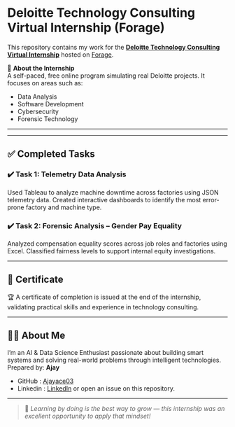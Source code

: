 # Deloitte Technology Consulting Virtual Internship (Forage)

This repository contains my work for the **[Deloitte Technology Consulting Virtual Internship](https://www.deloitte.com/au/en/careers/students/virtual-internship.html)** hosted on [Forage](https://www.theforage.com/).

🧠 **About the Internship**  
A self-paced, free online program simulating real Deloitte projects. It focuses on areas such as:

- Data Analysis  
- Software Development  
- Cybersecurity  
- Forensic Technology 

---

---

## ✅ Completed Tasks

### ✔️ Task 1: Telemetry Data Analysis  
Used Tableau to analyze machine downtime across factories using JSON telemetry data. Created interactive dashboards to identify the most error-prone factory and machine type.


### ✔️ Task 2: Forensic Analysis – Gender Pay Equality  
Analyzed compensation equality scores across job roles and factories using Excel. Classified fairness levels to support internal equity investigations.

---

## 📜 Certificate

🏆 A certificate of completion is issued at the end of the internship, validating practical skills and experience in technology consulting.

---

## 🙋‍♂️ About Me

I’m an AI & Data Science Enthusiast passionate about building smart systems and solving real-world problems through intelligent technologies.
Prepared by: **Ajay**  

- GitHub   : [Ajayace03](https://github.com/Ajayace03)  
- Linkedin :  [LinkedIn](https://linkedin.com/in/ajay-bharathi-ace) or open an issue on this repository.
---

> 🚀 *Learning by doing is the best way to grow — this internship was an excellent opportunity to apply that mindset!*


